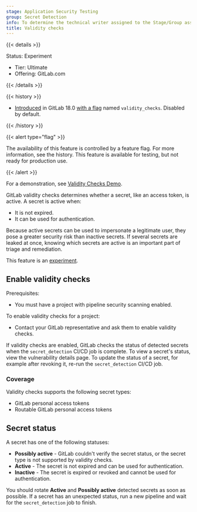 ```yaml
---
stage: Application Security Testing
group: Secret Detection
info: To determine the technical writer assigned to the Stage/Group associated with this page, see https://handbook.gitlab.com/handbook/product/ux/technical-writing/#assignments
title: Validity checks
---
```


{{< details >}}

Status: Experiment

- Tier: Ultimate
- Offering: GitLab.com

{{< /details >}}

{{< history >}}

- [Introduced](https://gitlab.com/gitlab-org/gitlab/-/issues/520923) in GitLab 18.0 [with a flag](../../../api/feature_flags.md) named `validity_checks`. Disabled by default.

{{< /history >}}

{{< alert type="flag" >}}

The availability of this feature is controlled by a feature flag.
For more information, see the history.
This feature is available for testing, but not ready for production use.

{{< /alert >}}

<i class="fa-youtube-play" aria-hidden="true"></i>
For a demonstration, see [Validity Checks Demo](https://www.youtube.com/watch?v=h0jR0CGNOhI).
<!-- Video published on 2025-05-20 -->

GitLab validity checks determines whether a secret, like an access token, is active.
A secret is active when:

- It is not expired.
- It can be used for authentication.

Because active secrets can be used to impersonate a legitimate user, they pose a
greater security risk than inactive secrets. If several secrets are leaked at once,
knowing which secrets are active is an important part of triage and remediation.

This feature is an [experiment](../../../policy/development_stages_support.md).

## Enable validity checks

Prerequisites:

- You must have a project with pipeline security scanning enabled.

To enable validity checks for a project:

- Contact your GitLab representative and ask them to enable validity checks.

If validity checks are enabled, GitLab checks the status of detected secrets when the `secret_detection`
CI/CD job is complete. To view a secret's status, view the vulnerability details page. To update the
status of a secret, for example after revoking it, re-run the `secret_detection` CI/CD job.

### Coverage

Validity checks supports the following secret types:

- GitLab personal access tokens
- Routable GitLab personal access tokens

## Secret status

A secret has one of the following statuses:

- **Possibly active** - GitLab couldn't verify the secret status, or the secret type is not supported by validity checks.
- **Active** - The secret is not expired and can be used for authentication.
- **Inactive** - The secret is expired or revoked and cannot be used for authentication.

You should rotate **Active** and **Possibly active** detected secrets as soon as possible.
If a secret has an unexpected status, run a new pipeline and wait for the `secret_detection`
job to finish.
